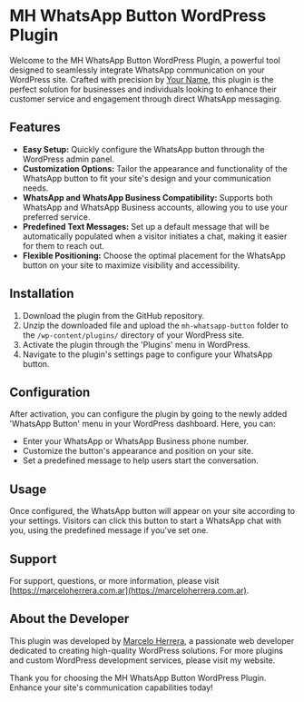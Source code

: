 # MH WhatsApp Button WordPress Plugin

Welcome to the MH WhatsApp Button WordPress Plugin, a powerful tool designed to seamlessly integrate WhatsApp communication on your WordPress site. Crafted with precision by [Your Name](https://yourwebsite.com), this plugin is the perfect solution for businesses and individuals looking to enhance their customer service and engagement through direct WhatsApp messaging.

## Features

- **Easy Setup:** Quickly configure the WhatsApp button through the WordPress admin panel.
- **Customization Options:** Tailor the appearance and functionality of the WhatsApp button to fit your site's design and your communication needs.
- **WhatsApp and WhatsApp Business Compatibility:** Supports both WhatsApp and WhatsApp Business accounts, allowing you to use your preferred service.
- **Predefined Text Messages:** Set up a default message that will be automatically populated when a visitor initiates a chat, making it easier for them to reach out.
- **Flexible Positioning:** Choose the optimal placement for the WhatsApp button on your site to maximize visibility and accessibility.

## Installation

1. Download the plugin from the GitHub repository.
2. Unzip the downloaded file and upload the `mh-whatsapp-button` folder to the `/wp-content/plugins/` directory of your WordPress site.
3. Activate the plugin through the 'Plugins' menu in WordPress.
4. Navigate to the plugin's settings page to configure your WhatsApp button.

## Configuration

After activation, you can configure the plugin by going to the newly added 'WhatsApp Button' menu in your WordPress dashboard. Here, you can:

- Enter your WhatsApp or WhatsApp Business phone number.
- Customize the button's appearance and position on your site.
- Set a predefined message to help users start the conversation.

## Usage

Once configured, the WhatsApp button will appear on your site according to your settings. Visitors can click this button to start a WhatsApp chat with you, using the predefined message if you've set one.

## Support

For support, questions, or more information, please visit [https://marceloherrera.com.ar](https://marceloherrera.com.ar).

## About the Developer

This plugin was developed by [Marcelo Herrera](https://marceloherrera.com.ar), a passionate web developer dedicated to creating high-quality WordPress solutions. For more plugins and custom WordPress development services, please visit my website.

Thank you for choosing the MH WhatsApp Button WordPress Plugin. Enhance your site's communication capabilities today!